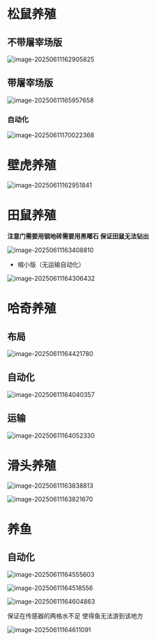# 松鼠养殖

## 不带屠宰场版

![image-20250611162905825](养殖区.assets/image-20250611162905825.png)

## 带屠宰场版

![image-20250611165957658](养殖区.assets/image-20250611165957658.png)

### 自动化

![image-20250611170022368](养殖区.assets/image-20250611170022368.png)

# 壁虎养殖

![image-20250611162951841](养殖区.assets/image-20250611162951841.png)

# 田鼠养殖

**注意门需要用钢地砖需要用黑曜石 保证田鼠无法钻出**

![image-20250611163408810](养殖区.assets/image-20250611163408810.png)

- 缩小版（无运输自动化）

![image-20250611164306432](养殖区.assets/image-20250611164306432.png)

# 哈奇养殖

## 布局



![image-20250611164421780](养殖区.assets/image-20250611164421780.png)





## 自动化

![image-20250611164040357](养殖区.assets/image-20250611164040357.png)

## 运输

![image-20250611164052330](养殖区.assets/image-20250611164052330.png)

# 滑头养殖

![image-20250611163838813](养殖区.assets/image-20250611163838813.png)

![image-20250611163821670](养殖区.assets/image-20250611163821670.png)

# 养鱼

## 自动化

![image-20250611164555603](养殖区.assets/image-20250611164555603.png)

![image-20250611164518556](养殖区.assets/image-20250611164518556.png)

![image-20250611164604863](养殖区.assets/image-20250611164604863.png)



保证在传感器的两格水不足 使得鱼无法游到该地方

![image-20250611164611091](养殖区.assets/image-20250611164611091.png)